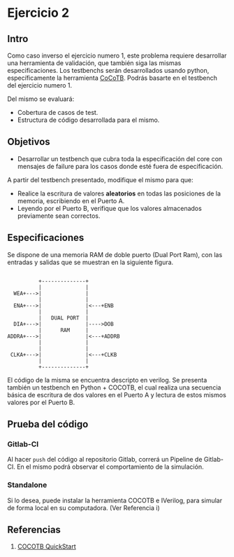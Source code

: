 # Ejercicio 2

## Intro

Como caso inverso el ejercicio numero 1, este problema requiere desarrollar una herramienta de validación, que también siga las mismas especificaciones.
Los testbenchs serán desarrollados usando python, específicamente la herramienta [CoCoTB](https://github.com/potentialventures/cocotb). Podrás basarte en el testbench del ejercicio numero 1.

Del mismo se evaluará:

* Cobertura de casos de test.
* Estructura de código desarrollada para el mismo.

## Objetivos

* Desarrollar un testbench que cubra toda la especificación del core con mensajes de failure para los casos donde esté fuera de especificación.

A partir del testbench presentado, modifique el mismo para que: 

* Realice la escritura de valores **aleatorios** en todas las posiciones de la memoria, escribiendo en el Puerto A.
* Leyendo por el Puerto B, verifique que los valores almacenados previamente sean correctos. 

## Especificaciones

Se dispone de una memoria RAM de doble puerto (Dual Port Ram), con las entradas y salidas que se muestran en la siguiente figura. 

```

          +--------------+
          |              |
  WEA+--->|              |
          |              |
  ENA+--->|              |<---+ENB
          |              |
          |   DUAL PORT  |
  DIA+--->|              |---->DOB
          |      RAM     |
ADDRA+--->|              |<---+ADDRB
          |              |
          |              |
 CLKA+--->|              |<---+CLKB
          |              |
          +--------------+
```

El código de la misma se encuentra descripto en verilog. Se presenta también un testbench en Python + COCOTB, el cual realiza una secuencia básica de escritura de dos valores en el Puerto A y lectura de estos mismos valores por el Puerto B. 

## Prueba del código

### Gitlab-CI

Al hacer `push` del código al repositorio Gitlab, correrá un Pipeline de Gitlab-CI. En el mismo podrá observar el comportamiento de la simulación. 

### Standalone

Si lo desea, puede instalar la herramienta COCOTB e IVerilog, para simular de forma local en su computadora. (Ver Referencia i) 

## Referencias

1. [COCOTB QuickStart](https://cocotb.readthedocs.io/en/latest/quickstart.html) 

